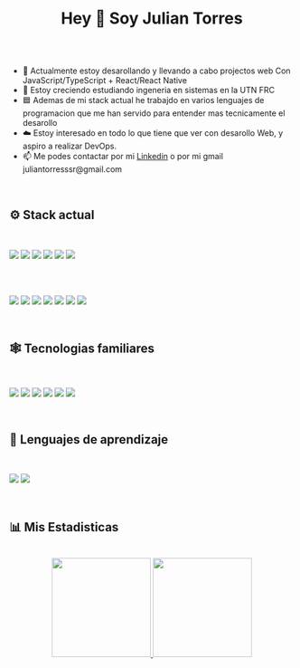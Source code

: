 <head>
  <h1 align="center">
    Hey 👋 Soy Julian Torres
  </h1>
  <br>
</head>


<body>
  
  <br>
  <ul>
    <li>🔭 Actualmente estoy desarollando y llevando a cabo projectos web Con JavaScript/TypeScript + React/React Native </li>
    <li>🌱 Estoy creciendo estudiando ingeneria en sistemas en la UTN FRC</li>
    <li>🟦 Ademas de mi stack actual he trabajdo en varios lenguajes de programacion que me han servido para entender mas tecnicamente el desarollo</li>
    <li>☁️ Estoy interesado en todo lo que tiene que ver con desarollo Web, y aspiro a realizar DevOps.</li>
    <li>📫 Me podes contactar por mi <a href="https://www.linkedin.com/feed/">Linkedin</a> o por mi gmail juliantorresssr@gmail.com</li>
  </ul>
  <br>
  
  <h2>
    ⚙️​ Stack actual
  </h2>
  
  <br>
  <p align="left">
      <img src="https://img.shields.io/badge/HTML-E34F26?style=for-the-badge&logo=html5&logoColor=white">
      <img src="https://img.shields.io/badge/CSS-663399?style=for-the-badge&logo=css&logoColor=white">
      <img src="https://img.shields.io/badge/JavaScript-F7DF1E?style=for-the-badge&logo=javascript&logoColor=black">
      <img src="https://img.shields.io/badge/TypeScript-3178C6?style=for-the-badge&logo=typescript&logoColor=white">
      <img src="https://img.shields.io/badge/Python-3776AB?style=for-the-badge&logo=python&logoColor=ffdd54">
      <img src="https://img.shields.io/badge/Linux Debian-A81D33?style=for-the-badge&logo=debian&logoColor=white">
  </p>
  <br>
  
  <br>
  <p align="left">
      <img src="https://img.shields.io/badge/Express.js-000000?style=for-the-badge&logo=express&logoColor=white">
      <img src="https://img.shields.io/badge/Node.js-5FA04E?style=for-the-badge&logo=nodedotjs&logoColor=white">
      <img src="https://img.shields.io/badge/Sequelize.js-52B0E7?style=for-the-badge&logo=sequelize&logoColor=black">
      <img src="https://img.shields.io/badge/Zod-3E67B1?style=for-the-badge&logo=zod&logoColor=black">
      <img src="https://img.shields.io/badge/Bootstrap-7952B3?style=for-the-badge&logo=bootstrap&logoColor=white">
      <img src="https://img.shields.io/badge/React-61DAFB?style=for-the-badge&logo=react&logoColor=black">
      <img src="https://img.shields.io/badge/TkInter-3776AB?style=for-the-badge&logo=python&logoColor=white">
  </p>
  <br>

  <h2>
    🕸️ Tecnologias familiares
  </h2>
  
  <br>
  <p align="left">
      <img src="https://img.shields.io/badge/c++-A8B9CC?style=for-the-badge&logo=cplusplus&logoColor=black">
      <img src="https://img.shields.io/badge/c%23-%23239120.svg?style=for-the-badge&logo=csharp&logoColor=white">
      <img src="https://img.shields.io/badge/.NET-512BD4?style=for-the-badge&logo=dotnet&logoColor=black">
      <img src="https://img.shields.io/badge/Jenkins-D24939?style=for-the-badge&logo=jenkins&logoColor=white">
      <img src="https://img.shields.io/badge/PostgreSQL-4169E1?style=for-the-badge&logo=postgresql&logoColor=black">
      <img src="https://img.shields.io/badge/SQLite-003B57?style=for-the-badge&logo=sqlite&logoColor=white">
  </p>
  <br>

  <h2>
    📘 Lenguajes de aprendizaje
  </h2>
  
  <br>
  <p align="left">
      <img src="https://img.shields.io/badge/C-A8B9CC?style=for-the-badge&logo=c&logoColor=white">
      <img src="https://img.shields.io/badge/Haskell-5D4F85?style=for-the-badge&logo=haskell&logoColor=white">
  </p>
  <br>

 <h2>
    📊​ Mis Estadisticas
  </h2>


  <br>
    <div align="center">
      <a href="https://github-readme-stats.vercel.app/api?username=JulianTs0&show_icons=true&theme=maroongold">
        <img height=175 src="https://github-readme-stats.vercel.app/api?username=JulianTs0&show_icons=true&theme=maroongold"/>
      </a>
      <a href="https://github-readme-stats.vercel.app/api?username=JulianTs0&show_icons=true&theme=maroongold">
        <img height=175 src="https://github-readme-stats.vercel.app/api/top-langs?username=JulianTs0&layout=compact&langs_count=6&card_width=320&theme=maroongold&size_weight=0.5&count_weight=0.5"/> 
      </a>
    </div>
  <br> 
  
</body>
